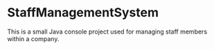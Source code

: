 # StaffManagementSystem
This is a small Java console project used for managing staff members within a company.

